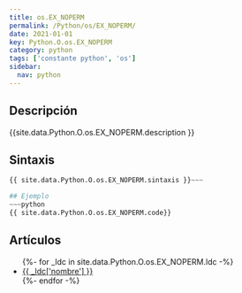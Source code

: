 ```yaml
---
title: os.EX_NOPERM
permalink: /Python/os/EX_NOPERM/
date: 2021-01-01
key: Python.O.os.EX_NOPERM
category: python
tags: ['constante python', 'os']
sidebar: 
  nav: python
---
```


## Descripción
{{site.data.Python.O.os.EX_NOPERM.description }}

## Sintaxis
~~~python
{{ site.data.Python.O.os.EX_NOPERM.sintaxis }}~~~

## Ejemplo
~~~python
{{ site.data.Python.O.os.EX_NOPERM.code}}
~~~

## Artículos
<ul>
{%- for _ldc in site.data.Python.O.os.EX_NOPERM.ldc -%}
   <li>
       <a href="{{_ldc['url'] }}">{{ _ldc['nombre'] }}</a>
   </li>
{%- endfor -%}
</ul>
